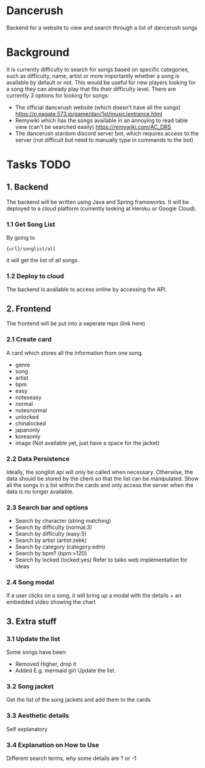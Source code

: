 # Dancerush
Backend for a website to view and search through a list of dancerush songs

# Background
It is currently difficulty to search for songs based on specific categories, such as difficulty, name, artist or more importantly whether a song is available by default or not. This would be useful for new players looking for a song they can already play that fits their difficulty level. There are currently 3 options for looking for songs:
- The official dancerush website (which doesn't have all the songs) https://p.eagate.573.jp/game/dan/1st/music/entrance.html
- Remywiki which has the songs available in an annoying to read table view (can't be searched easily) https://remywiki.com/AC_DRS
- The dancerush stardom discord server bot, which requires access to the server (not difficult but need to manually type in commands to the bot)

# Tasks TODO

## 1. Backend

The backend will be written using Java and Spring frameworks. It will be deployed to a cloud platform (currently looking at Heroku or Google Cloud).

### 1.1 Get Song List

By going to 
```
{url}/songlist/all
```
it will get the list of all songs.


### 1.2 Deploy to cloud

The backend is available to access online by accessing the API.

## 2. Frontend

The frontend will be put into a seperate repo (link here)

### 2.1 Create card

A card which stores all the information from one song.
- genre
- song
- artist
- bpm
- easy
- noteseasy
- normal
- notesnormal
- unlocked
- chinalocked
- japanonly
- koreaonly
- image (Not available yet, just have a space for the jacket)

### 2.2 Data Persistence

Ideally, the songlist api will only be called when necessary. Otherwise, the data should be stored by the client so that the list can be manipulated.
Show all the songs in a list within the cards and only access the server when the data is no longer available.

### 2.3 Search bar and options 
- Search by character (string matching)
- Search by difficulty (normal:3)
- Search by difficulty (easy:5)
- Search by artist (artist:zekk)
- Search by category (category:edm)
- Search by bpm? (bpm:>120)
- Search by locked (locked:yes)
Refer to taiko web implementation for ideas

### 2.4 Song modal

If a user clicks on a song, it will bring up a modal with the details + an embedded video showing the chart

## 3. Extra stuff

### 3.1 Update the list

Some songs have been:
- Removed
Higher, drop it
- Added
E.g. mermaid girl
Update the list.

### 3.2 Song jacket

Get the list of the song jackets and add them to the cards

### 3.3 Aesthetic details

Self explanatory

### 3.4 Explanation on How to Use

Different search terms, why some details are ? or -1
